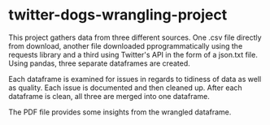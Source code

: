 # twitter-dogs-wrangling-project

This project gathers data from three different sources.  One .csv file directly from download, another file downloaded pprogrammatically using the requests
library and a third using Twitter's API in the form of a json.txt file.  Using pandas, three separate dataframes are created.

Each dataframe is examined for issues in regards to tidiness of data as well as quality.  Each issue is documented and then cleaned up.  After each dataframe is clean, all three are merged into one dataframe.  

The PDF file provides some insights from the wrangled dataframe.


